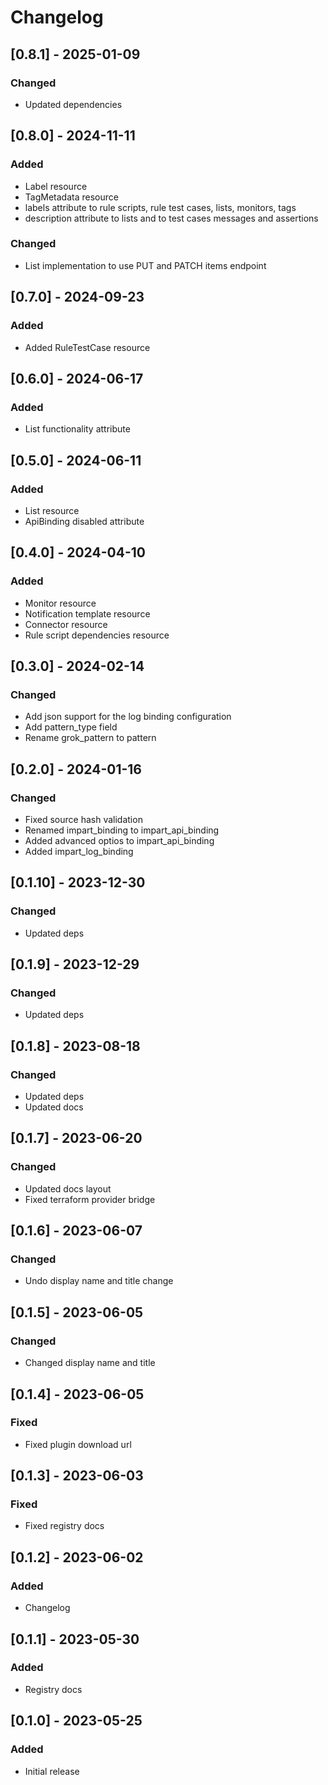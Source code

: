 
# Changelog

## [0.8.1] - 2025-01-09

### Changed

- Updated dependencies

## [0.8.0] - 2024-11-11

### Added

- Label resource
- TagMetadata resource
- labels attribute to rule scripts, rule test cases, lists, monitors, tags
- description attribute to lists and to test cases messages and assertions

### Changed

- List implementation to use PUT and PATCH items endpoint

## [0.7.0] - 2024-09-23

### Added

- Added RuleTestCase resource

## [0.6.0] - 2024-06-17

### Added

- List functionality attribute

## [0.5.0] - 2024-06-11

### Added

- List resource
- ApiBinding disabled attribute

## [0.4.0] - 2024-04-10

### Added

- Monitor resource
- Notification template resource
- Connector resource
- Rule script dependencies resource

## [0.3.0] - 2024-02-14

### Changed

- Add json support for the log binding configuration
- Add pattern_type field
- Rename grok_pattern to pattern

## [0.2.0] - 2024-01-16

### Changed

- Fixed source hash validation
- Renamed impart_binding to impart_api_binding
- Added advanced optios to impart_api_binding
- Added impart_log_binding

## [0.1.10] - 2023-12-30

### Changed

- Updated deps

## [0.1.9] - 2023-12-29

### Changed

- Updated deps

## [0.1.8] - 2023-08-18

### Changed

- Updated deps
- Updated docs

## [0.1.7] - 2023-06-20

### Changed

- Updated docs layout
- Fixed terraform provider bridge

## [0.1.6] - 2023-06-07

### Changed

- Undo display name and title change

## [0.1.5] - 2023-06-05

### Changed

- Changed display name and title

## [0.1.4] - 2023-06-05

### Fixed

- Fixed plugin download url

## [0.1.3] - 2023-06-03

### Fixed

- Fixed registry docs

## [0.1.2] - 2023-06-02

### Added

- Changelog

## [0.1.1] - 2023-05-30

### Added

- Registry docs

## [0.1.0] - 2023-05-25

### Added

- Initial release

